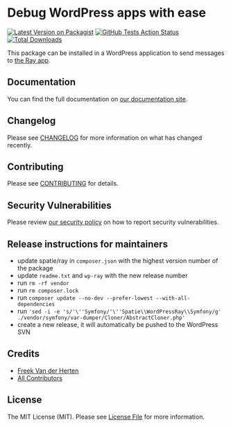 # Debug WordPress apps with ease

[![Latest Version on Packagist](https://img.shields.io/packagist/v/spatie/wordpress-ray.svg?style=flat-square)](https://packagist.org/packages/spatie/wordpress-ray)
[![GitHub Tests Action Status](https://img.shields.io/github/workflow/status/spatie/wordpress-ray/Tests?label=tests)](https://github.com/spatie/wordpress-ray/actions?query=workflow%3ATests+branch%3Amaster)
[![Total Downloads](https://img.shields.io/packagist/dt/spatie/wordpress-ray.svg?style=flat-square)](https://packagist.org/packages/spatie/wordpress-ray)

This package can be installed in a WordPress application to send messages to [the Ray app](https://myray.app).

## Documentation

You can find the full documentation on [our documentation site](https://spatie.be/docs/ray).

## Changelog

Please see [CHANGELOG](CHANGELOG.md) for more information on what has changed recently.

## Contributing

Please see [CONTRIBUTING](.github/CONTRIBUTING.md) for details.

## Security Vulnerabilities

Please review [our security policy](../../security/policy) on how to report security vulnerabilities.

## Release instructions for maintainers

- update spatie/ray in `composer.json` with the highest version number of the package
- update `readme.txt` and `wp-ray` with the new release number
- run `rm -rf vendor`
- run `rm composer.lock`
- run `composer update --no-dev --prefer-lowest --with-all-dependencies`
- run `'sed -i -e 's/'\''Symfony/'\''Spatie\\WordPressRay\\Symfony/g' ./vendor/symfony/var-dumper/Cloner/AbstractCloner.php'`
- create a new release, it will automatically be pushed to the WordPress SVN

## Credits

- [Freek Van der Herten](https://github.com/freekmurze)
- [All Contributors](../../contributors)

## License

The MIT License (MIT). Please see [License File](LICENSE.md) for more information.
